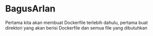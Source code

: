 # BagusArlan
Pertama kita akan membuat Dockerfile terlebih dahulu, pertama buat direktori yang akan berisi Dockerfile dan semua file yang dibutuhkan
